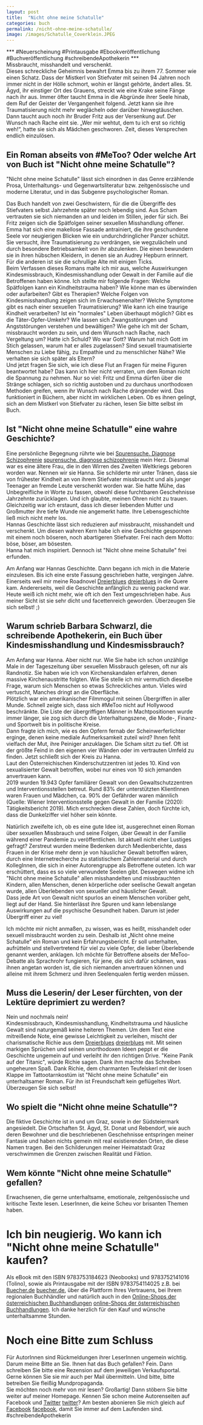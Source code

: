 ```yaml
---
layout: post
title:  "Nicht ohne meine Schatulle"
categories: buch
permalink: /nicht-ohne-meine-schatulle/
image: /images/Schatulle_Coverklein.JPEG
---
```



*** #Neuerscheinung #Printausgabe #Ebookveröffentlichung #Buchveröffentlichung #schreibendeApothekerin ***<br>
Missbraucht, misshandelt und verschenkt. <br> 
Dieses schreckliche Geheimnis bewahrt Emma bis zu ihrem 77. Sommer wie einen Schatz. Dass der Mistkerl von Stiefvater mit seinen 94 Jahren noch immer nicht in der Hölle schmort, wohin er längst gehörte, ändert alles. St. Ägyd, ihr einstiger Ort des Grauens, streckt wie eine Krake seine Fänge nach ihr aus. Immer öfter taucht Emma in die Abgründe ihrer Seele hinab, dem Ruf der Geister der Vergangenheit folgend. Jetzt kann sie ihre Traumatisierung nicht mehr weglächeln oder darüber hinwegtäuschen. <br> 
Dann taucht auch noch ihr Bruder Fritz aus der Versenkung auf. Der Wunsch nach Rache eint sie.
„Wer mir wehtut, dem tu ich erst so richtig weh!“, hatte sie sich als Mädchen geschworen. Zeit, dieses Versprechen endlich einzulösen. <br> 



## Ein Roman abseits von #MeToo? Oder welche Art von Buch ist "Nicht ohne meine Schatulle"?

"Nicht ohne meine Schatulle" lässt sich einordnen in das Genre erzählende Prosa, Unterhaltungs- und Gegenwartsliteratur bzw. zeitgenössische und moderne Literatur, und in das Subgenre psychologischer Roman. <br> 

Das Buch handelt von zwei Geschwistern, für die die Übergriffe des Stiefvaters selbst Jahrzehnte später noch lebendig sind. Aus Scham vertrauten sie sich niemanden an und leiden im Stillen, jeder für sich. Bei Fritz zeigen sich die Spätfolgen seiner sexuellen Misshandlung offener. Emma hat sich eine makellose Fassade antrainiert, die ihre geschundene Seele vor neugierigen Blicken wie ein undurchdringlicher Panzer schützt. Sie versucht, ihre Traumatisierung zu verdrängen, sie wegzulächeln und durch besondere Betriebsamkeit von ihr abzulenken. Die einen bewundern sie in ihren hübschen Kleidern, in denen sie an Audrey Hepburn erinnert. Für die anderen ist sie die schrullige Alte mit einigen Ticks. <br>
Beim Verfassen dieses Romans malte ich mir aus, welche Auswirkungen Kindesmissbrauch, Kindesmisshandlung oder Gewalt in der Familie auf die Betroffenen haben könne. Ich stellte mir folgende Fragen: Welche Spätfolgen kann ein Kindheitstrauma haben? Wie könne man es überwinden oder aufarbeiten? Gibt es Therapien? Welche Folgen von Kindesmisshandlung zeigen sich im Erwachsenenalter? Welche Symptome gibt es nach einer sexuellen Traumatisierung? Wie kann ich eine traurige Kindheit verarbeiten? Ist ein "normales" Leben überhaupt möglich? Gibt es die Täter-Opfer-Umkehr? Wie lassen sich Zwangsstörungen und Angststörungen verstehen und bewältigen? Wie gehe ich mit der Scham, missbraucht worden zu sein, und dem Wunsch nach Rache, nach Vergeltung um? Hatte ich Schuld? Wo war Gott? Warum hat mich Gott im Stich gelassen, warum hat er alles zugelassen? Sind sexuell traumatisierte Menschen zu Liebe fähig, zu Empathie und zu menschlicher Nähe? Wie verhalten sie sich später als Eltern?<br>
Und jetzt fragen Sie sich, wie ich diese Flut an Fragen für meine Figuren beantwortet habe? Das kann ich hier nicht verraten, um dem Roman nicht die Spannung zu nehmen. Nur so viel: Fritz und Emma dürfen über die Stränge schlagen, sich so richtig austoben und zu durchaus unorthodoxen Methoden greifen, wenn ihr Wunsch nach Rache drängender wird. Das funktioniert in Büchern, aber nicht im wirklichen Leben.
Ob es ihnen gelingt, sich an dem Mistkerl von Stiefvater zu rächen, lesen Sie bitte selbst im Buch.  <br>


## Ist "Nicht ohne meine Schatulle" eine wahre Geschichte?

 Eine persönliche Begegnung rührte wie bei [Spurensuche. Diagnose Schizophrenie] [spurensuche. diagnose schizophrenie] mein Herz. Diesmal war es eine ältere Frau, die in den Wirren des Zweiten Weltkriegs geboren worden war. Nennen wir sie Hanna. Sie schilderte mir unter Tränen, dass sie von frühester Kindheit an von ihrem Stiefvater missbraucht und als junger Teenager an fremde Leute verschenkt worden war. Sie hatte Mühe, das Unbegreifliche in Worte zu fassen, obwohl diese furchtbaren Geschehnisse Jahrzehnte zurücklagen. Und ich glaubte, meinen Ohren nicht zu trauen. Gleichzeitig war ich erstaunt, dass ich dieser liebenden Mutter und Großmutter ihre tiefe Wunde nie angemerkt hatte. Ihre Lebensgeschichte ließ mich nicht mehr los. <br> Hannas Geschichte lässt sich reduzieren auf missbraucht, misshandelt und verschenkt. Um diesen wahren Kern habe ich eine Geschichte gesponnen mit einem noch böseren, noch abartigeren Stiefvater. Frei nach dem Motto: böse, böser, am bösesten.<br> 
Hanna hat mich inspiriert. Dennoch ist "Nicht ohne meine Schatulle" frei erfunden. <br> 

Am Anfang war Hannas Geschichte. Dann begann ich mich in die Materie einzulesen. Bis ich eine erste Fassung geschrieben hatte, vergingen Jahre. Einerseits weil mir meine Roadnovel [Dreierblues] [dreierblues] in die Quere kam. Andererseits, weil die Geschichte anfänglich zu wenig packend war. Heute weiß ich nicht mehr, wie oft ich den Text umgeschrieben habe. Aus meiner Sicht ist sie sehr dicht und facettenreich geworden. Überzeugen Sie sich selbst! ;)


## Warum schrieb Barbara Schwarzl, die schreibende Apothekerin, ein Buch über Kindesmisshandlung und Kindesmissbrauch?

Am Anfang war Hanna. Aber nicht nur. Wie Sie habe ich schon unzählige Male in der Tageszeitung über sexuellen Missbrauch gelesen, oft nur als Randnotiz. Sie haben wie ich von Kirchenskandalen erfahren, denen massive Kirchenaustritte folgten. Wie Sie stelle ich mir vermutlich dieselbe Frage, warum sich Menschen so etwas Schreckliches antun. Vieles wird vertuscht, Manches dringt an die Oberfläche.<br> 
Plötzlich war ein amerikanischer Filmmogul mit seinen Übergriffen in aller Munde. Schnell zeigte sich, dass sich #MeToo nicht auf Hollywood beschränkte. Die Liste der übergriffigen Männer in Machtpositionen wurde immer länger, sie zog sich durch die Unterhaltungszene, die Mode-, Finanz- und Sportwelt bis in politische Kreise.<br> 
Dann fragte ich mich, wie es den Opfern fernab der Scheinwerferlichter erginge, denen keine mediale Aufmerksamkeit zuteil wird? Ihnen fehlt vielfach der Mut, ihre Peiniger anzuklagen. Die Scham sitzt zu tief. Oft ist der größte Feind in den eigenen vier Wänden oder im vertrauten Umfeld zu finden. Jetzt schließt sich der Kreis zu Hanna.<br>
Laut den Österreichischen Kinderschutzzentren ist jedes 10. Kind von sexualisierter Gewalt betroffen, wobei nur eines von 10 sich jemanden anvertrauen kann.<br>
2019 wurden 19.943 Opfer familiärer Gewalt von den Gewaltschutzzentren und Interventionsstellen betreut. Rund 83% der unterstützten KlientInnen waren Frauen und Mädchen, ca. 90% der Gefährder waren männlich (Quelle: Wiener Interventionsstelle gegen Gewalt in der Familie (2020): Tätigkeitsbericht 2019). Mich erschrecken diese Zahlen, doch fürchte ich, dass die Dunkelziffer viel höher sein könnte.<br>

Natürlich zweifelte ich, ob es eine gute Idee ist, ausgerechnet einen Roman über sexuellen Missbrauch und seine Folgen, über Gewalt in der Familie während einer Pandemie zu veröffentlichen. Ist aktuell nicht eher Lustiges gefragt? Zerstreut wurden meine Bedenken durch Medienberichte, dass Frauen in der Krise mehr denn je von häuslicher Gewalt betroffen wären, durch eine Internetrecherche zu statistischem Zahlenmaterial und durch KollegInnen, die sich in einer Autorengruppe als Betroffene outeten. Ich war erschüttert, dass es so viele verwundete Seelen gibt. Deswegen widme ich "Nicht ohne meine Schatulle" allen misshandelten und missbrauchten Kindern, allen Menschen, denen körperliche oder seelische Gewalt angetan wurde, allen Überlebenden von sexueller und häuslicher Gewalt.<br>
Dass jede Art von Gewalt nicht spurlos an einem Menschen vorüber geht, liegt auf der Hand. Sie hinterlässt ihre Spuren und kann lebenslange Auswirkungen auf die psychische Gesundheit haben. Darum ist jeder Übergriff einer zu viel!<br>

Ich möchte mir nicht anmaßen, zu wissen, was es heißt, misshandelt oder sexuell missbraucht worden zu sein. Deshalb ist „Nicht ohne meine Schatulle“ ein Roman und kein Erfahrungsbericht. Er soll unterhalten, aufrütteln und stellvertretend für viel zu viele Opfer, die lieber Überlebende genannt werden, anklagen. Ich möchte für Betroffene abseits der MeToo-Debatte als Sprachrohr fungieren, für jene, die sich dafür schämen, was ihnen angetan worden ist, die sich niemanden anvertrauen können und alleine mit ihrem Schmerz und ihren Seelenqualen fertig werden müssen.


## Muss die Leserin/ der Leser fürchten, von der Lektüre deprimiert zu werden?

Nein und nochmals nein!  <br>
Kindesmissbrauch, Kindesmisshandlung, Kindheitstrauma und häusliche Gewalt sind naturgemäß keine heiteren Themen. Um dem Text eine mitreißende Note, eine gewisse Leichtigkeit zu verleihen, mischt der charismatische Richie aus dem [Dreierblues] [dreierblues] mit. Mit seinen markigen Sprüchen und seinen unorthodoxen Ideen peppt er die Geschichte ungemein auf und verleiht ihr den richtigen Drive. "Keine Panik auf der Titanic", würde Richie sagen. Dank ihm machte das Schreiben ungeheuren Spaß. Dank Richie, dem charmanten Teufelskerl mit der losen Klappe im Tattootarnkostüm ist "Nicht ohne meine Schatulle" ein unterhaltsamer Roman. Für ihn ist Freundschaft kein geflügeltes Wort. Überzeugen Sie sich selbst!<br>


## Wo spielt die "Nicht ohne meine Schatulle"?

Die fiktive Geschichte ist in und um Graz, sowie in der Südsteiermark angesiedelt. Die Ortschaften St. Ägyd, St. Donat und Rebendorf, wie auch deren Bewohner und die beschriebenen Geschehnisse entspringen meiner Fantasie und haben nichts gemein mit real existierenden Orten, die diese Namen tragen. Bei den Schilderungen meiner Heimatstadt Graz verschwimmen die Grenzen zwischen Realität und Fiktion. <br> 


## Wem könnte "Nicht ohne meine Schatulle" gefallen?

Erwachsenen, die gerne unterhaltsame, emotionale, zeitgenössische und kritische Texte lesen. LeserInnen, die keine Scheu vor brisanten Themen haben. 


# Ich bin neugierig. Wo kann ich "Nicht ohne meine Schatulle" kaufen?

Als eBook mit den ISBN 9783753184623 (Neobooks) und 9783752141016 (Tolino), sowie als Printausgabe mit der ISBN 9783754114025  z.B. bei [Buecher.de] [buecher.de], über die Plattform Ihres Vertrauens, bei Ihrem regionalen Buchhändler und natürlich auch in den [Online-Shops der österreichischen Buchhandlungen] [online-Shops der österreichischen Buchhandlungen]. Ich danke herzlich für den Kauf und wünsche unterhaltsamme Stunden. <br>


# Noch eine Bitte zum Schluss
 
Für AutorInnen sind Rückmeldungen ihrer LeserInnen ungemein wichtig. Darum meine Bitte an Sie. Ihnen hat das Buch gefallen? Fein. Dann schreiben Sie bitte eine Rezension auf dem jeweiligen Verkaufsportal. Gerne können Sie sie mir auch per Mail übermitteln. Und bitte, bitte betreiben Sie fleißig Mundpropaganda.<br>
Sie möchten noch mehr von mir lesen? Großartig! Dann stöbern Sie bitte weiter auf meiner Homepage. Kennen Sie schon meine Autorenseiten auf Facebook und [Twitter] [twitter]? Am besten abonieren Sie mich gleich auf [Facebook] [facebook], damit Sie immer auf dem Laufenden sind. <br> #schreibendeApothekerin
 

[dreierblues]: https://barbaraschwarzl.com/dreierblues/
[spurensuche. diagnose schizophrenie]: https://barbaraschwarzl.com/spurensuche-diagnose-schizophrenie/
[buecher.de]: https://www.buecher.de/ni/search_search/quick_search/q/cXVlcnk9bmljaHQrb2huZSttZWluZStzY2hhdHVsbGUmcmVzdWx0cz0xNQ==/#pid_61447771
[online-Shops der österreichischen Buchhandlungen]: https://buchhandel.at/buchhandlung
[twitter]: https://twitter.com/BuchSchwarzl
[facebook]: https://www.facebook.com/schreibendeApothekerin/










